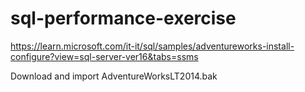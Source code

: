 # sql-performance-exercise


https://learn.microsoft.com/it-it/sql/samples/adventureworks-install-configure?view=sql-server-ver16&tabs=ssms


Download and import AdventureWorksLT2014.bak
